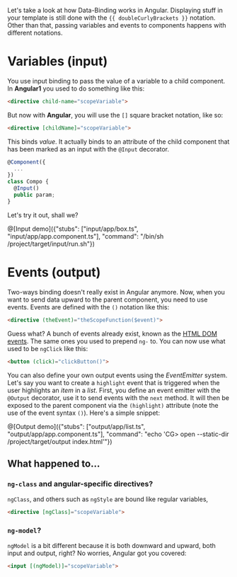 Let's take a look at how Data-Binding works in Angular. Displaying stuff in your template is still done with the `{{ doubleCurlyBrackets }}` notation. Other than that, passing variables and events to components happens with different notations.

# Variables (input)

You use input binding to pass the value of a variable to a child component. In **Angular1** you used to do something like this:

```html
<directive child-name="scopeVariable">
```

But now with **Angular**, you will use the `[]` square bracket notation, like so:

```html
<directive [childName]="scopeVariable">
```

This binds *value*. It actually binds to an attribute of the child component that has been marked as an input with the `@Input` decorator.

```javascript
@Component({
  ...
})
class Compo {
  @Input()
  public param;
}
```

Let's try it out, shall we?

@[Input demo]({"stubs": ["input/app/box.ts", "input/app/app.component.ts"], "command": "/bin/sh /project/target/input/run.sh"})

# Events (output)

Two-ways binding doesn't really exist in Angular anymore. Now, when you want to send data upward to the parent component, you need to use events. Events are defined with the `()` notation like this:

```html
<directive (theEvent)="theScopeFunction($event)">
```

Guess what? A bunch of events already exist, known as the [HTML DOM events](https://www.w3schools.com/jsref/dom_obj_event.asp). The same ones you used to prepend `ng-` to. You can now use what used to be `ngClick` like this:

```html
<button (click)="clickButton()">
```

You can also define your own output events using the *EventEmitter* system. Let's say you want to create a `highlight` event that is triggered when the user highlights an *item* in a *list*. First, you define an event emitter with the `@Output` decorator, use it to send events with the `next` method. It will then be exposed to the parent component via the `(highlight)` attribute (note the use of the event syntax `()`). Here's a simple snippet:

@[Output demo]({"stubs": ["output/app/list.ts", "output/app/app.component.ts"], "command": "echo 'CG> open --static-dir /project/target/output index.html'"})

## What happened to...

### `ng-class` and angular-specific directives?

`ngClass`, and others such as `ngStyle` are bound like regular variables,

```html
<directive [ngClass]="scopeVariable">
```

### `ng-model`?

`ngModel` is a bit different because it is both downward and upward, both input and output, right? No worries, Angular got you covered:

```html
<input [(ngModel)]="scopeVariable">
```

